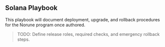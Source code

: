 ## Solana Playbook

This playbook will document deployment, upgrade, and rollback procedures for the Norune program once authored.

> TODO: Define release roles, required checks, and emergency rollback steps.
